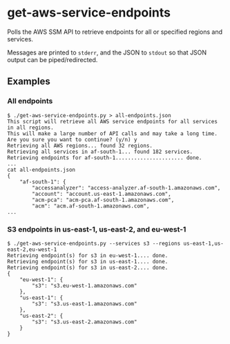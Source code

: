 # get-aws-service-endpoints
Polls the AWS SSM API to retrieve endpoints for all or specified regions and services.

Messages are printed to `stderr`, and the JSON to `stdout` so that JSON output can be piped/redirected.

## Examples

### All endpoints

```
$ ./get-aws-service-endpoints.py > all-endpoints.json
This script will retrieve all AWS service endpoints for all services in all regions.
This will make a large number of API calls and may take a long time.
Are you sure you want to continue? (y/n) y
Retrieving all AWS regions... found 32 regions.
Retrieving all services in af-south-1... found 182 services.
Retrieving endpoints for af-south-1...................... done.
...
cat all-endpoints.json
{
    "af-south-1": {
        "accessanalyzer": "access-analyzer.af-south-1.amazonaws.com",
        "account": "account.us-east-1.amazonaws.com",
        "acm-pca": "acm-pca.af-south-1.amazonaws.com",
        "acm": "acm.af-south-1.amazonaws.com",
...
```

### S3 endpoints in us-east-1, us-east-2, and eu-west-1

```
$ ./get-aws-service-endpoints.py --services s3 --regions us-east-1,us-east-2,eu-west-1
Retrieving endpoint(s) for s3 in eu-west-1.... done.
Retrieving endpoint(s) for s3 in us-east-1.... done.
Retrieving endpoint(s) for s3 in us-east-2.... done.
{
    "eu-west-1": {
        "s3": "s3.eu-west-1.amazonaws.com"
    },
    "us-east-1": {
        "s3": "s3.us-east-1.amazonaws.com"
    },
    "us-east-2": {
        "s3": "s3.us-east-2.amazonaws.com"
    }
}
```